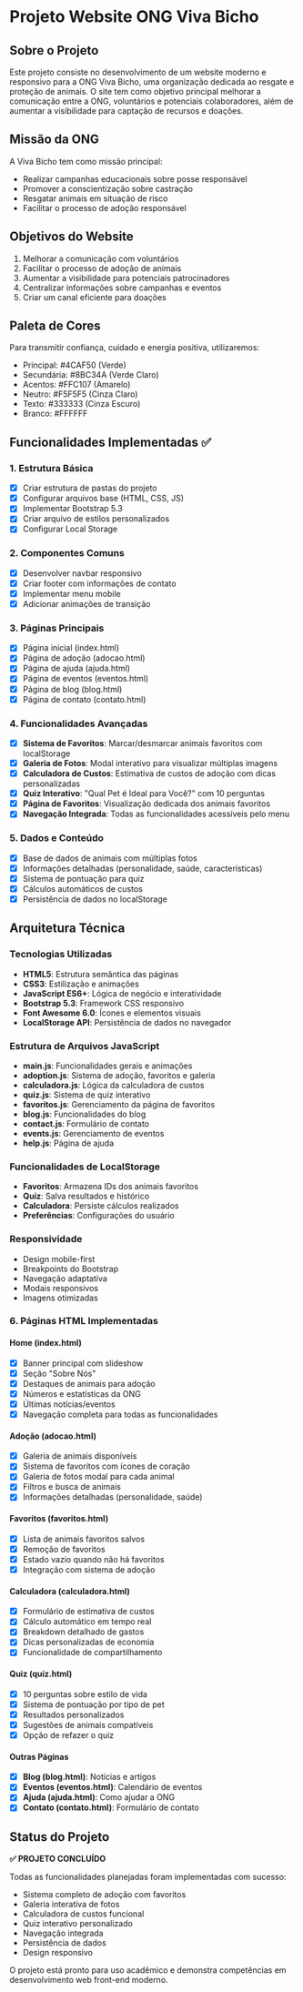 # Projeto Website ONG Viva Bicho

## Sobre o Projeto

Este projeto consiste no desenvolvimento de um website moderno e responsivo para a ONG Viva Bicho, uma organização dedicada ao resgate e proteção de animais. O site tem como objetivo principal melhorar a comunicação entre a ONG, voluntários e potenciais colaboradores, além de aumentar a visibilidade para captação de recursos e doações.

## Missão da ONG

A Viva Bicho tem como missão principal:

- Realizar campanhas educacionais sobre posse responsável
- Promover a conscientização sobre castração
- Resgatar animais em situação de risco
- Facilitar o processo de adoção responsável

## Objetivos do Website

1. Melhorar a comunicação com voluntários
2. Facilitar o processo de adoção de animais
3. Aumentar a visibilidade para potenciais patrocinadores
4. Centralizar informações sobre campanhas e eventos
5. Criar um canal eficiente para doações

## Paleta de Cores

Para transmitir confiança, cuidado e energia positiva, utilizaremos:

- Principal: #4CAF50 (Verde)
- Secundária: #8BC34A (Verde Claro)
- Acentos: #FFC107 (Amarelo)
- Neutro: #F5F5F5 (Cinza Claro)
- Texto: #333333 (Cinza Escuro)
- Branco: #FFFFFF

## Funcionalidades Implementadas ✅

### 1. Estrutura Básica

- [x] Criar estrutura de pastas do projeto
- [x] Configurar arquivos base (HTML, CSS, JS)
- [x] Implementar Bootstrap 5.3
- [x] Criar arquivo de estilos personalizados
- [x] Configurar Local Storage

### 2. Componentes Comuns

- [x] Desenvolver navbar responsivo
- [x] Criar footer com informações de contato
- [x] Implementar menu mobile
- [x] Adicionar animações de transição

### 3. Páginas Principais

- [x] Página inicial (index.html)
- [x] Página de adoção (adocao.html)
- [x] Página de ajuda (ajuda.html)
- [x] Página de eventos (eventos.html)
- [x] Página de blog (blog.html)
- [x] Página de contato (contato.html)

### 4. Funcionalidades Avançadas

- [x] **Sistema de Favoritos**: Marcar/desmarcar animais favoritos com localStorage
- [x] **Galeria de Fotos**: Modal interativo para visualizar múltiplas imagens
- [x] **Calculadora de Custos**: Estimativa de custos de adoção com dicas personalizadas
- [x] **Quiz Interativo**: "Qual Pet é Ideal para Você?" com 10 perguntas
- [x] **Página de Favoritos**: Visualização dedicada dos animais favoritos
- [x] **Navegação Integrada**: Todas as funcionalidades acessíveis pelo menu

### 5. Dados e Conteúdo

- [x] Base de dados de animais com múltiplas fotos
- [x] Informações detalhadas (personalidade, saúde, características)
- [x] Sistema de pontuação para quiz
- [x] Cálculos automáticos de custos
- [x] Persistência de dados no localStorage

## Arquitetura Técnica

### Tecnologias Utilizadas

- **HTML5**: Estrutura semântica das páginas
- **CSS3**: Estilização e animações
- **JavaScript ES6+**: Lógica de negócio e interatividade
- **Bootstrap 5.3**: Framework CSS responsivo
- **Font Awesome 6.0**: Ícones e elementos visuais
- **LocalStorage API**: Persistência de dados no navegador

### Estrutura de Arquivos JavaScript

- **main.js**: Funcionalidades gerais e animações
- **adoption.js**: Sistema de adoção, favoritos e galeria
- **calculadora.js**: Lógica da calculadora de custos
- **quiz.js**: Sistema de quiz interativo
- **favoritos.js**: Gerenciamento da página de favoritos
- **blog.js**: Funcionalidades do blog
- **contact.js**: Formulário de contato
- **events.js**: Gerenciamento de eventos
- **help.js**: Página de ajuda

### Funcionalidades de LocalStorage

- **Favoritos**: Armazena IDs dos animais favoritos
- **Quiz**: Salva resultados e histórico
- **Calculadora**: Persiste cálculos realizados
- **Preferências**: Configurações do usuário

### Responsividade

- Design mobile-first
- Breakpoints do Bootstrap
- Navegação adaptativa
- Modais responsivos
- Imagens otimizadas

### 6. Páginas HTML Implementadas

#### Home (index.html)

- [x] Banner principal com slideshow
- [x] Seção "Sobre Nós"
- [x] Destaques de animais para adoção
- [x] Números e estatísticas da ONG
- [x] Últimas notícias/eventos
- [x] Navegação completa para todas as funcionalidades

#### Adoção (adocao.html)

- [x] Galeria de animais disponíveis
- [x] Sistema de favoritos com ícones de coração
- [x] Galeria de fotos modal para cada animal
- [x] Filtros e busca de animais
- [x] Informações detalhadas (personalidade, saúde)

#### Favoritos (favoritos.html)

- [x] Lista de animais favoritos salvos
- [x] Remoção de favoritos
- [x] Estado vazio quando não há favoritos
- [x] Integração com sistema de adoção

#### Calculadora (calculadora.html)

- [x] Formulário de estimativa de custos
- [x] Cálculo automático em tempo real
- [x] Breakdown detalhado de gastos
- [x] Dicas personalizadas de economia
- [x] Funcionalidade de compartilhamento

#### Quiz (quiz.html)

- [x] 10 perguntas sobre estilo de vida
- [x] Sistema de pontuação por tipo de pet
- [x] Resultados personalizados
- [x] Sugestões de animais compatíveis
- [x] Opção de refazer o quiz

#### Outras Páginas

- [x] **Blog (blog.html)**: Notícias e artigos
- [x] **Eventos (eventos.html)**: Calendário de eventos
- [x] **Ajuda (ajuda.html)**: Como ajudar a ONG
- [x] **Contato (contato.html)**: Formulário de contato

## Status do Projeto

**✅ PROJETO CONCLUÍDO**

Todas as funcionalidades planejadas foram implementadas com sucesso:
- Sistema completo de adoção com favoritos
- Galeria interativa de fotos
- Calculadora de custos funcional
- Quiz interativo personalizado
- Navegação integrada
- Persistência de dados
- Design responsivo

O projeto está pronto para uso acadêmico e demonstra competências em desenvolvimento web front-end moderno.
